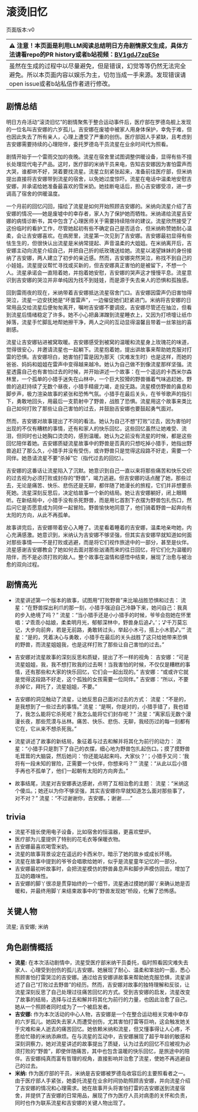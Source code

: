 # 滚烫旧忆
页面版本:v0
 

| :warning: 注意！本页面是利用LLM阅读总结明日方舟剧情原文生成，具体方法请看repo的PR history或者b站视频：[BV1gdJ7zqESe](https://www.bilibili.com/video/BV1gdJ7zqESe/)         |
|:----------------------------|
| 虽然在生成的过程中以尽量避免，但是错误，幻觉等等仍然无法完全避免。所以本页面内容以娱乐为主，切勿当成一手来源。发现错误请open issue或者b站私信作者进行修改。|



## 剧情总结
明日方舟活动“滚烫旧忆”的剧情聚焦于整合运动事件后，医疗部在罗德岛舰上发现的一位名叫吉安娜的六岁孤儿。吉安娜在废墟中被家人用身体保护，幸免于难，但也因此失去了所有亲人，心理上遭受了严重的创伤。医疗部因人手紧缺，且考虑到吉安娜需要持续的心理陪伴，委托罗德岛干员流星在业余时间代为照看。

剧情开始于一个雷雨交加的夜晚。流星在宿舍里试图调整供暖设备，显得有些不擅长处理现代电子产品。这时，医疗部的米纳干员来电，告知吉安娜因为害怕雷声而大哭，谁都哄不好，哭着要找流星。流星立刻紧张起来，准备前往医疗部，但米纳提出直接将吉安娜带到流星的宿舍，以免她过度惊吓。流星在电话中温柔地安慰吉安娜，并承诺给她准备最喜欢的雪米奶。她挂断电话后，担心吉安娜受凉，进一步调高了宿舍的供暖温度。

一个月前的回忆闪回，描绘了流星是如何开始照顾吉安娜的。米纳向流星介绍了吉安娜的情况——她是废墟中的幸存者，家人为了保护她而牺牲。米纳递给流星吉安娜的病情诊断书，其中包含了心理医师关于需要持续陪伴的建议。流星欣然接受了这份临时的看护工作，尽管她起初有些不确定自己是否适合，但米纳称赞她耐心温柔，会让吉安娜喜欢。在病房里，流星第一次见到了吉安娜。吉安娜最初显得有些怯生生的，但很快认出流星是米纳常提起、声音温柔的大姐姐。在米纳离开后，吉安娜主动向流星介绍自己，并把自己折的纸玫瑰送给她。流星以渴望妹妹的身份接纳了吉安娜，两人建立了初步的亲近感。然而，吉安娜突然哭泣，称找不到自己的小娃娃。流星提议帮忙寻找或买新的，但吉安娜真正害怕的是被留下，不想一个人。流星承诺会一直陪着她，并抱着她安慰，吉安娜的哭声这才慢慢平息。流星意识到吉安娜的哭泣并非单纯因为找不到娃娃，而是源于失去亲人的恐惧和孤独感。

回到雷雨夜的现在，米纳带着吉安娜抵达流星宿舍门口。吉安娜因雷声仍旧害怕得哭泣，流星一边安抚她是“坏蛋雷声”，一边催促她们赶紧进门。米纳将吉安娜的日常用品交给流星后便匆匆离开，嘱咐吉安娜不要调皮。吉安娜尽管还在抽泣，但看到流星后情绪稳定了许多。她不小心把鼻涕蹭到流星睡衣上，又因为打喷嚏让纸巾掉落，流星手忙脚乱地帮她擦干净，两人之间的互动显得温馨且带着一丝笨拙的喜剧感。

流星让吉安娜钻进被窝取暖。吉安娜感受到被窝的温暖和流星身上玫瑰花的味道，觉得很安心，并邀请流星也一起躺下。流星抱着她，提出讲故事来帮助她克服对打雷的恐惧。吉安娜坦白，她害怕打雷是因为那天（灾难发生时）也是这样，而她的爸爸、妈妈和姐姐在雷声中变得越来越冷。她认为自己做不到像流星那样坚强。流星透露自己也有害怕过去的时候，并开始讲述一个故事：在一个遥远的卡西米尔森林里，一个孤单的小猎手迷失在山林中，一个巨大狡猾的野兽循着气味追赶她，野兽的追赶持续了无数个昼夜，小猎手精疲力竭，走投无路。流星模仿野兽的鼻息和脚步声，极力渲染故事的紧张和恐怖气氛。小猎手在最后关头，在爷爷歌声的指引下，勇敢地回头，用最后一支箭射中了野兽，战胜了恐惧。流星用这个故事来类比自己如何打败了那些让自己害怕的过去，并鼓励吉安娜也要鼓起勇气面对。

然而，吉安娜对故事提出了不同的看法。她认为自己不想“打败”过去，因为害怕时出现的不仅有糟糕的事情，还有和家人的快乐回忆，这些回忆虽然让她难受、流泪，但同时也让她胸口烫烫的，感到温暖。她认为之前没有流星的时候，都是这些回忆陪伴着她。吉安娜质疑流星故事中的野兽是否真的只想吃掉小猎手，她指出野兽追赶了那么久，小猎手并没有受伤，或许野兽只是觉得这段路不好走，需要一个同伴。她恳请流星不要“杀掉”它（指代过去的回忆）。

吉安娜的这番话让流星陷入了沉默。她意识到自己一直以来将那些痛苦和快乐交织的过去视为必须打败或封存的“野兽”，竭力逃避。但吉安娜的话点醒了她，那些过去，无论是痛苦、快乐、悲伤还是无聊，都伴随了她漫长的旅程，它们并非想要杀死她。流星深刻反思后，决定给故事一个新的结局。她让吉安娜躺好，闭上眼睛听。在新结局中，小猎手没有杀死野兽，而是用匕首割下衣摆为野兽包扎伤口，然后问它是否愿意成为同伴一起冒险。野兽愉快地同意了，他们骑着野兽一起奔向有太阳的方向，从此不再孤单。

故事讲完后，吉安娜带着安心入睡了。流星看着睡着的吉安娜，温柔地亲吻她，内心充满感激。她意识到，米纳认为吉安娜不够坚强，但其实吉安娜早就知道如何面对那些事情——不是打败或逃避，而是将它们视作旅途中的一部分，甚至是伙伴。流星感谢吉安娜教会了她如何去面对那些汹涌而来的往日回忆，将它们化为温暖的陪伴，而不是必须打败的敌人。整个故事在温情和感悟中结束，展现了治愈与被治愈的双向过程。
## 剧情高光
*   流星讲述第一个版本的故事，试图用“打败野兽”来比喻战胜恐惧和过去：
    流星：“在野兽探出利爪的那一刻，小猎手强迫自己冷静下来，她问自己：我真的步入绝境了吗？”
    流星：“当小猎手还是小小猎手的时候，爷爷会抱她在怀里唱：‘♪乖乖小姑娘，柔柔明月光，郁郁深林中，野兽身后追♪。’；‘♪千万莫忘记，大步向前奔，若是无前路，勇敢转过头，举起小木弓，搭上小木箭♪。’”
    流星：“是的，凭着决心与勇敢，小猎手在最后的关头战胜了这只给她带来恐惧的野兽，而流星姐姐我，也是这样打败了那些让自己害怕的过去。”

*   吉安娜对流星故事的深刻反思和质疑，提出了不一样的视角：
    吉安娜：“可是流星姐姐，我，我不想打败我的过去啊！当我害怕的时候，不仅仅是糟糕的事情，还有那些和大家的快乐回忆，它们会一起出现的。”
    吉安娜：“或或许它就是觉得这段路不好走，这个孤独的女孩需要一位同伴。”
    吉安娜：“所以，不要杀掉它，拜托了，流星姐姐，不要。”

*   吉安娜的洞见触动了流星，让她反思自己面对过去的方式：
    流星：“不是的，是我想到了一些过去的事情。”
    流星：“是啊，你是对的，小猎手错了，我也错了，我怎么能将它杀死呢？我怎么能将它们封存呢？”
    流星：“离家后无数个漫漫长夜，那些荒漠与丛林。痛苦、快乐、悲伤、无聊，我经历过的每一刻都有它在，它从来不想杀死我。”

*   流星讲述了故事的新结局，象征着与过去和解并将其化为前行的动力：
    流星：“小猎手只是割下了自己的衣摆，细心地为野兽包扎起伤口。；摸了摸野兽毛茸茸的大脑袋，然后她问：‘你还能站起来吗，大家伙？’；小猎手又问：‘我将有一段未知的冒险，正需要一个伙伴，你想来吗？’”
    流星：“从此以后小猎手再也不孤单了，他们一起朝有太阳的方向奔去。”

*   故事结尾，流星对吉安娜表达感谢，点明了互相治愈的主题：
    流星：“米纳这个傻瓜。；她还以为你不够坚强，其实吉安娜你早就知道怎么面对那些事了，对不对？”
    流星：“不过谢谢你，吉安娜。；谢谢......”
## trivia
*   流星不擅长使用电子设备，比如宿舍的恒温器，更喜欢壁炉。
*   医疗部为儿童提供了特别的花毛衣等保暖衣物。
*   吉安娜最喜欢喝雪米奶。
*   流星的故事背景设定在遥远的卡西米尔，暗示了她的故乡或成长环境。
*   流星在故事中提到的爷爷会唱歌给她听，似乎是流星童年记忆的一部分。
*   吉安娜最初听故事时，会把流星模仿的野兽鼻息声和脚步声模仿回去，增加了互动的趣味性。
*   吉安娜的脚丫很凉是贯穿始终的一个细节，流星通过摸她的脚丫来确认她是否暖和，并最终用脚丫来结束故事中的“野兽发现她”桥段，化解了恐怖感。
## 关键人物
流星; 吉安娜; 米纳
## 角色剧情概括
-   **流星:** 在本次活动剧情中，流星受医疗部米纳干员委托，临时照看因灾难失去家人、心理受到创伤的孤儿吉安娜。她展现了耐心、温柔和笨拙的一面，悉心照顾害怕打雷哭泣的吉安娜。通过给吉安娜讲故事来帮助她克服恐惧，流星讲述了自己“打败过去野兽”的经历。然而，吉安娜对故事的独特理解和反驳，让流星深刻反思了自己处理过往痛苦回忆的方式。受到吉安娜的启发，流星改变了故事的结局，选择与过去和解并将其化为前行的力量，也因此治愈了自己。她从一个照顾者同时成为了一个被启发者。
-   **吉安娜:** 作为本次活动的中心人物，吉安娜是一个在整合运动相关灾难中幸存的六岁孤儿。她因失去家人而遭受创伤，尤其害怕打雷等巨响，这会触发她关于灾难和亲人逝去的痛苦回忆。她依赖米纳和流星，但又懂事得让人心疼，不愿给忙碌的米纳添麻烦。在与流星的互动中，吉安娜展现了超乎年龄的敏感和深刻洞察力，她对流星讲述的故事提出了质疑，认为过去的回忆不应被视为必须打败的“野兽”，即使伴随痛苦，其中也包含温暖的快乐回忆，是旅途中的陪伴。吉安娜纯真而富有哲理的视角，直接影响并治愈了流星，使她不再逃避自己的过去。
-   **米纳:** 作为医疗部的干员，米纳是吉安娜被罗德岛收容后的主要照看者之一。由于医疗部人手紧张，她委托流星在业余时间协助照顾吉安娜，并向流星介绍了吉安娜的情况和心理需求。她在故事开头将害怕打雷的吉安娜送到流星宿舍，并提供了吉安娜的日常用品，展现了作为医疗人员对病患的关怀和负责，同时也作为联系流星和吉安娜的关键人物出现了。